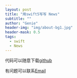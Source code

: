```yaml
---
layout: post
title: "用swift5写写 News"
subtitle: ""
author: "Genie"
header-img: "img/about-bg1.jpg"
header-mask: 0.5
tags:
  - swift
  - News
---
```


代码可以随意下载[github](https://github.com/Gensun/News_swift5)

有问题可以联系[Email](mailto:ep_chengsun@aliyun.com)
